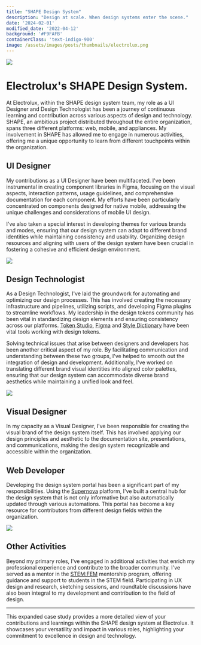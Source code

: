 ```yaml
---
title: "SHAPE Design System"
description: "Design at scale. When design systems enter the scene."
date: '2024-02-01'
modified_date: '2022-04-12'
background: '#F9FAFB'
containerClass: 'text-indigo-900'
image: /assets/images/posts/thumbnails/electrolux.png
---
```


![](/assets/images/posts/electrolux/005.png)

# Electrolux's SHAPE Design System.

At Electrolux, within the SHAPE design system team, my role as a UI Designer and Design Technologist has been a journey of continuous learning and contribution across various aspects of design and technology. SHAPE, an ambitious project distributed throughout the entire organization, spans three different platforms: web, mobile, and appliances. My involvement in SHAPE has allowed me to engage in numerous activities, offering me a unique opportunity to learn from different touchpoints within the organization.

## UI Designer

My contributions as a UI Designer have been multifaceted. I've been instrumental in creating component libraries in Figma, focusing on the visual aspects, interaction patterns, usage guidelines, and comprehensive documentation for each component. My efforts have been particularly concentrated on components designed for native mobile, addressing the unique challenges and considerations of mobile UI design.

I've also taken a special interest in developing themes for various brands and modes, ensuring that our design system can adapt to different brand identities while maintaining consistency and usability. Organizing design resources and aligning with users of the design system have been crucial in fostering a cohesive and efficient design environment.

![](/assets/images/posts/electrolux/004.png)


## Design Technologist

As a Design Technologist, I've laid the groundwork for automating and optimizing our design processes. This has involved creating the necessary infrastructure and pipelines, utilizing scripts, and developing Figma plugins to streamline workflows. My leadership in the design tokens community has been vital in standardizing design elements and ensuring consistency across our platforms. [Token Studio](https://tokens.studio/), [Figma](https://www.figma.com/) and [Style Dictionary](https://amzn.github.io/style-dictionary/#/) have been vital tools working with design tokens.

Solving technical issues that arise between designers and developers has been another critical aspect of my role. By facilitating communication and understanding between these two groups, I've helped to smooth out the integration of design and development. Additionally, I've worked on translating different brand visual identities into aligned color palettes, ensuring that our design system can accommodate diverse brand aesthetics while maintaining a unified look and feel.

![](/assets/images/posts/electrolux/006.png)

## Visual Designer

In my capacity as a Visual Designer, I've been responsible for creating the visual brand of the design system itself. This has involved applying our design principles and aesthetic to the documentation site, presentations, and communications, making the design system recognizable and accessible within the organization.

## Web Developer

Developing the design system portal has been a significant part of my responsibilities. Using the [Supernova](https://www.supernova.io/) platform, I've built a central hub for the design system that is not only informative but also automatically updated through various automations. This portal has become a key resource for contributors from different design fields within the organization.

![](/assets/images/posts/electrolux/002.png)

## Other Activities

Beyond my primary roles, I've engaged in additional activities that enrich my professional experience and contribute to the broader community. I've served as a mentor in the [STEM:FEM](https://www.electroluxgroup.com/en/electrolux-group-launches-stemfem-and-donates-100-mentorship-hours-to-stem-students-35035/) mentorship program, offering guidance and support to students in the STEM field. Participating in UX design and research, sketching sessions, and roundtable discussions have also been integral to my development and contribution to the field of design.

---

This expanded case study provides a more detailed view of your contributions and learnings within the SHAPE design system at Electrolux. It showcases your versatility and impact in various roles, highlighting your commitment to excellence in design and technology.

